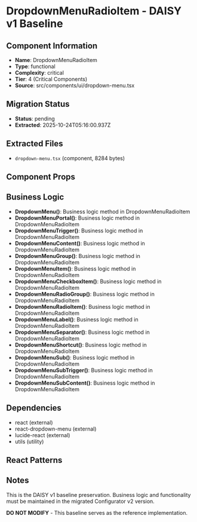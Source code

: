 # DropdownMenuRadioItem - DAISY v1 Baseline

## Component Information

- **Name**: DropdownMenuRadioItem
- **Type**: functional
- **Complexity**: critical
- **Tier**: 4 (Critical Components)
- **Source**: src/components/ui/dropdown-menu.tsx

## Migration Status

- **Status**: pending
- **Extracted**: 2025-10-24T05:16:00.937Z

## Extracted Files

- `dropdown-menu.tsx` (component, 8284 bytes)

## Component Props



## Business Logic

- **DropdownMenu()**: Business logic method in DropdownMenuRadioItem
- **DropdownMenuPortal()**: Business logic method in DropdownMenuRadioItem
- **DropdownMenuTrigger()**: Business logic method in DropdownMenuRadioItem
- **DropdownMenuContent()**: Business logic method in DropdownMenuRadioItem
- **DropdownMenuGroup()**: Business logic method in DropdownMenuRadioItem
- **DropdownMenuItem()**: Business logic method in DropdownMenuRadioItem
- **DropdownMenuCheckboxItem()**: Business logic method in DropdownMenuRadioItem
- **DropdownMenuRadioGroup()**: Business logic method in DropdownMenuRadioItem
- **DropdownMenuRadioItem()**: Business logic method in DropdownMenuRadioItem
- **DropdownMenuLabel()**: Business logic method in DropdownMenuRadioItem
- **DropdownMenuSeparator()**: Business logic method in DropdownMenuRadioItem
- **DropdownMenuShortcut()**: Business logic method in DropdownMenuRadioItem
- **DropdownMenuSub()**: Business logic method in DropdownMenuRadioItem
- **DropdownMenuSubTrigger()**: Business logic method in DropdownMenuRadioItem
- **DropdownMenuSubContent()**: Business logic method in DropdownMenuRadioItem

## Dependencies

- react (external)
- react-dropdown-menu (external)
- lucide-react (external)
- utils (utility)

## React Patterns



## Notes

This is the DAISY v1 baseline preservation. Business logic and functionality
must be maintained in the migrated Configurator v2 version.

**DO NOT MODIFY** - This baseline serves as the reference implementation.
